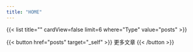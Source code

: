 ```yaml
---
title: "HOME"
---
```


{{< list title="" cardView=false limit=6 where="Type" value="posts" >}}

{{< button href="posts" target="_self" >}}
更多文章
{{< /button >}}

<!-- <button class="bg-transparent hover:text-primary-500 prose dark:prose-invert font-semibold hover:text-white py-2 px-4 border border-primary-500 hover:border-transparent rounded" href="posts" target="_self" role="button" >
      显示更多
    </button> -->